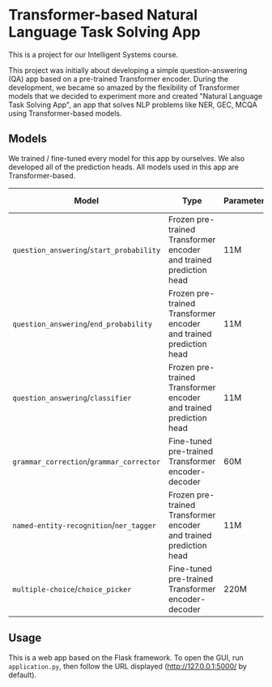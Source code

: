 # Transformer-based Natural Language Task Solving App

This is a project for our Intelligent Systems course.

This project was initially about developing a simple question-answering (QA) app based on a pre-trained Transformer encoder. During the development, we became so amazed by the flexibility of Transformer models that we decided to experiment more and created "Natural Language Task Solving App", an app that solves NLP problems like NER, GEC, MCQA using Transformer-based models.

## Models

We trained / fine-tuned every model for this app by ourselves. We also developed all of the prediction heads. All models used in this app are Transformer-based.

  Model | Type | Parameters | Training data | Training time | Evaluation
---|---|---|---|---|---
`question_answering`/`start_probability` | Frozen pre-trained Transformer encoder and trained prediction head | 11M | SQuAD 2.0 | 12 hours on CPU | _ 
`question_answering`/`end_probability` | Frozen pre-trained Transformer encoder and trained prediction head | 11M | SQuAD 2.0 | 12 hours on CPU | _ 
`question_answering`/`classifier` | Frozen pre-trained Transformer encoder and trained prediction head | 11M | SQuAD 2.0 | 12 hours on CPU | _ 
`grammar_correction`/`grammar_corrector` | Fine-tuned pre-trained Transformer encoder-decoder | 60M | Subset of C4_200M | 3 hours on RTX 3080 Ti | _ 
`named-entity-recognition`/`ner_tagger` | Frozen pre-trained Transformer encoder and trained prediction head | 11M | CoNLL-2003 | 6 hours on CPU | _ 
`multiple-choice`/`choice_picker` | Fine-tuned pre-trained Transformer encoder-decoder | 220M | RACE | 3 hours on RTX 3060 | 67.5 % 

## Usage

This is a web app based on the Flask framework. To open the GUI, run `application.py`, then follow the URL displayed (http://127.0.0.1:5000/ by default).
